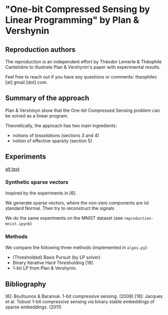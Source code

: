 # "One-bit Compressed Sensing by Linear Programming" by Plan & Vershynin

## Reproduction authors

The reproduction is an independent effort by Théodor Lemerle & Théophile Cantelobre to illustrate Plan & Vershynin's paper with experimental results.

Feel free to reach out if you have any questions or comments: theophilec [at] gmail [dot] com.

## Summary of the approach

Plan & Vershinyn show that the One-bit Compressed Sensing problem can be solved as a linear program.

Theoretically, the approach has two main ingredients:

* notions of _tesselations_ (sections 3 and 4)
* notion of effective sparsity (section 5)


## Experiments 

[alt text](presentation/figures/recon-synth-500-thresh.png)

### Synthetic sparse vectors

Inspired by the experiments in [6].

We generate sparse vectors, where the non-zero components are iid standard Normal. Then try to reconstruct the signals

We do the same experiments on the MNIST dataset (see `reproduction-mnist.ipynb`)

### Methods

We compare the following three methods (implemented in `algos.py`):

* (Thresholded) Basis Pursuit (by LP solver)
* Binary Iterative Hard Thresholding [18]
* 1-bit LP from Plan & Vershynin.


## Bibliography

[6]: Boufounos & Baraniuk. 1-bit compressive sensing. (2008)
[18]: Jacques et al. Tobust 1-bit compressive sensing via binary stable embeddings of sparse embeddings. (2011)
